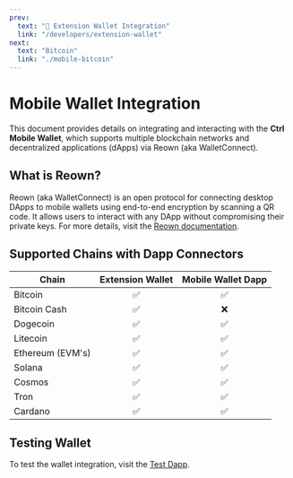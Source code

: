 ```yaml
---
prev:
  text: "🔹 Extension Wallet Integration"
  link: "/developers/extension-wallet"
next:
  text: "Bitcoin"
  link: "./mobile-bitcoin"
---
```


# Mobile Wallet Integration

This document provides details on integrating and interacting with the **Ctrl Mobile Wallet**, which supports multiple blockchain networks and decentralized applications (dApps) via Reown (aka WalletConnect).

## What is Reown?
Reown (aka WalletConnect) is an open protocol for connecting desktop DApps to mobile wallets using end-to-end encryption by scanning a QR code. It allows users to interact with any DApp without compromising their private keys. For more details, visit the [Reown documentation](https://reown.com/).

## Supported Chains with Dapp Connectors

| Chain            | Extension Wallet | Mobile Wallet Dapp            |
|------------------|:----------------:|:-----------------------------:|
| Bitcoin          | ✅               | ✅                            |
| Bitcoin Cash     | ✅               | ❌                            |
| Dogecoin         | ✅               | ✅                            |
| Litecoin         | ✅               | ✅                            |
| Ethereum (EVM's) | ✅               | ✅                            |
| Solana           | ✅               | ✅                            |
| Cosmos           | ✅               | ✅                            |
| Tron             | ✅               | ✅                            |
| Cardano          | ✅               | ✅                            |

## Testing Wallet

To test the wallet integration, visit the [Test Dapp](https://react-app.walletconnect.com).
